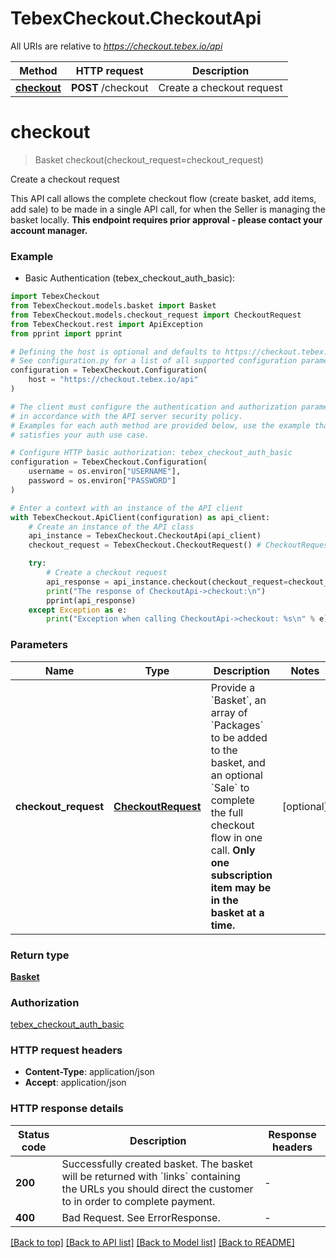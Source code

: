 # TebexCheckout.CheckoutApi

All URIs are relative to *https://checkout.tebex.io/api*

Method | HTTP request | Description
------------- | ------------- | -------------
[**checkout**](CheckoutApi.md#checkout) | **POST** /checkout | Create a checkout request


# **checkout**
> Basket checkout(checkout_request=checkout_request)

Create a checkout request

This API call allows the complete checkout flow (create basket, add items, add sale) to be made in a single API call, for when the Seller is managing the basket locally. **This endpoint requires prior approval - please contact your account manager.**

### Example

* Basic Authentication (tebex_checkout_auth_basic):

```python
import TebexCheckout
from TebexCheckout.models.basket import Basket
from TebexCheckout.models.checkout_request import CheckoutRequest
from TebexCheckout.rest import ApiException
from pprint import pprint

# Defining the host is optional and defaults to https://checkout.tebex.io/api
# See configuration.py for a list of all supported configuration parameters.
configuration = TebexCheckout.Configuration(
    host = "https://checkout.tebex.io/api"
)

# The client must configure the authentication and authorization parameters
# in accordance with the API server security policy.
# Examples for each auth method are provided below, use the example that
# satisfies your auth use case.

# Configure HTTP basic authorization: tebex_checkout_auth_basic
configuration = TebexCheckout.Configuration(
    username = os.environ["USERNAME"],
    password = os.environ["PASSWORD"]
)

# Enter a context with an instance of the API client
with TebexCheckout.ApiClient(configuration) as api_client:
    # Create an instance of the API class
    api_instance = TebexCheckout.CheckoutApi(api_client)
    checkout_request = TebexCheckout.CheckoutRequest() # CheckoutRequest | Provide a `Basket`, an array of `Packages` to be added to the basket, and an optional `Sale` to complete the full checkout flow in one call. **Only one subscription item may be in the basket at a time.** (optional)

    try:
        # Create a checkout request
        api_response = api_instance.checkout(checkout_request=checkout_request)
        print("The response of CheckoutApi->checkout:\n")
        pprint(api_response)
    except Exception as e:
        print("Exception when calling CheckoutApi->checkout: %s\n" % e)
```



### Parameters


Name | Type | Description  | Notes
------------- | ------------- | ------------- | -------------
 **checkout_request** | [**CheckoutRequest**](CheckoutRequest.md)| Provide a &#x60;Basket&#x60;, an array of &#x60;Packages&#x60; to be added to the basket, and an optional &#x60;Sale&#x60; to complete the full checkout flow in one call. **Only one subscription item may be in the basket at a time.** | [optional] 

### Return type

[**Basket**](Basket.md)

### Authorization

[tebex_checkout_auth_basic](../README.md#tebex_checkout_auth_basic)

### HTTP request headers

 - **Content-Type**: application/json
 - **Accept**: application/json

### HTTP response details

| Status code | Description | Response headers |
|-------------|-------------|------------------|
**200** | Successfully created basket. The basket will be returned with &#x60;links&#x60; containing the URLs you should direct the customer to in order to complete payment. |  -  |
**400** | Bad Request. See ErrorResponse. |  -  |

[[Back to top]](#) [[Back to API list]](../README.md#documentation-for-api-endpoints) [[Back to Model list]](../README.md#documentation-for-models) [[Back to README]](../README.md)

